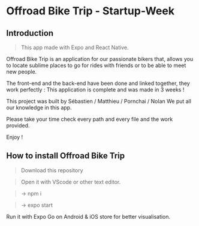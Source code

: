 # Offroad Bike Trip - Startup-Week

## Introduction

> This app made with Expo and React Native.

Offroad Bike Trip is an application for our passionate bikers that,
allows you to locate sublime places to go for rides with friends or to be able to meet new people.

The front-end and the back-end have been done and linked together, they work perfectly :
This application is complete and was made in 3 weeks !

This project was built by Sébastien / Matthieu / Pornchai / Nolan
We put all our knowledge in this app.

Please take your time check every path and every file and the work provided.

Enjoy !

## How to install Offroad Bike Trip

> Download this repository

> Open it with VScode or other text editor.

> -> npm i

> -> expo start


Run it with Expo Go on Android & iOS store for better visualisation.
